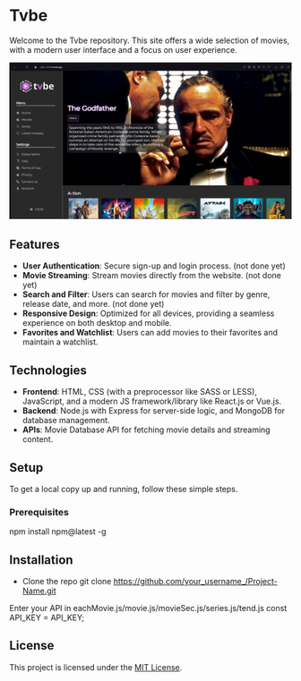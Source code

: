 # Tvbe

Welcome to the Tvbe repository. This site offers a wide selection of movies, with a modern user interface and a focus on user experience.

![image](readmeImg.png)

## Features

- **User Authentication**: Secure sign-up and login process. (not done yet)
- **Movie Streaming**: Stream movies directly from the website. (not done yet)
- **Search and Filter**: Users can search for movies and filter by genre, release date, and more. (not done yet)
- **Responsive Design**: Optimized for all devices, providing a seamless experience on both desktop and mobile.
- **Favorites and Watchlist**: Users can add movies to their favorites and maintain a watchlist.

## Technologies

- **Frontend**: HTML, CSS (with a preprocessor like SASS or LESS), JavaScript, and a modern JS framework/library like React.js or Vue.js.
- **Backend**: Node.js with Express for server-side logic, and MongoDB for database management.
- **APIs**: Movie Database API for fetching movie details and streaming content.

## Setup

To get a local copy up and running, follow these simple steps.

### Prerequisites

npm install npm@latest -g

## Installation

- Clone the repo
git clone https://github.com/your_username_/Project-Name.git

Enter your API in eachMovie.js/movie.js/movieSec.js/series.js/tend.js
const API_KEY = API_KEY;

## License
This project is licensed under the [MIT License](LICENSE).

